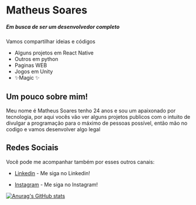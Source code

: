 # Matheus Soares
##### Em busca de ser um desenvolvedor completo

Vamos compartilhar ideias e códigos

- Alguns projetos em React Native
- Outros em python
- Paginas WEB
- Jogos em Unity
- ✨Magic ✨

## Um pouco sobre mim!

Meu nome é Matheus Soares tenho 24 anos e sou um apaixonado por tecnologia, por aqui vocês vão ver alguns projetos publicos com o intuito de divulgar a programação para o máximo de pessoas possível, então mão no codigo e vamos desenvolver algo legal


## Redes Sociais

Você pode me acompanhar também por esses outros canais:

- [Linkedin] - Me siga no Linkedin!
- [Instagram] - Me siga no Instagram!



   [Instagram]: <https://www.instagram.com/soares747/>
   [Linkedin]: <https://www.linkedin.com/in/matheus-fernando-soares/>

[![Anurag's GitHub stats](https://github-readme-stats.vercel.app/api?username=SeraosBolt)](https://github.com/anuraghazra/github-readme-stats)
